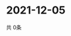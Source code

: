 # 2021-12-05
  共 0条

  <!-- BEGIN -->
  <!-- 最后更新时间Sun Dec 05 2021 02:28:05 GMT+0000 (Coordinated Universal Time) -->
  
  <!-- END -->
  
  